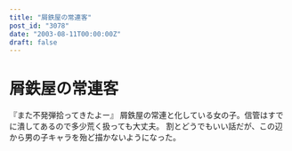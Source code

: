 ```yaml
---
title: "屑鉄屋の常連客"
post_id: "3078"
date: "2003-08-11T00:00:00Z"
draft: false
---
```


# 屑鉄屋の常連客

『また不発弾拾ってきたよー』 屑鉄屋の常連と化している女の子。信管はすでに潰してあるので多少荒く扱っても大丈夫。 割とどうでもいい話だが、この辺から男の子キャラを殆ど描かないようになった。
